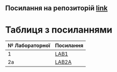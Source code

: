 ## Посилання на репозиторій [link](https://github.com/miglasdima/Techology_programming.git)
# Таблиця з посиланнями
|№ Лабораторної|Посилання|
|---|---|
|1|[LAB1](https://github.com/miglasdima/Techology_programming/tree/main/lab1)|
|2a|[LAB2A](https://github.com/miglasdima/Techology_programming/tree/main/lab2A)|
